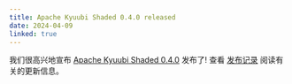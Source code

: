 ```yaml
---
title: Apache Kyuubi Shaded 0.4.0 released
date: 2024-04-09
linked: true
---
```

<!---
  Licensed under the Apache License, Version 2.0 (the "License");
  you may not use this file except in compliance with the License.
  You may obtain a copy of the License at

   http://www.apache.org/licenses/LICENSE-2.0

  Unless required by applicable law or agreed to in writing, software
  distributed under the License is distributed on an "AS IS" BASIS,
  WITHOUT WARRANTIES OR CONDITIONS OF ANY KIND, either express or implied.
  See the License for the specific language governing permissions and
  limitations under the License. See accompanying LICENSE file.
-->
我们很高兴地宣布 [Apache Kyuubi Shaded 0.4.0](/zh/shaded-release/0.4.0.html) 发布了! 查看 [发布记录](/zh/shaded-release/0.4.0.html) 阅读有关的更新信息。

